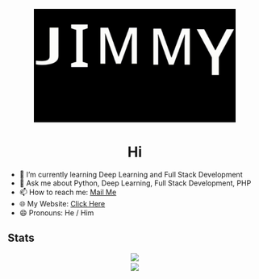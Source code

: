 <p id="myname" align="center">
    <img src="files/name.gif" width="400">
</p>
<h1 align="center">
    Hi
</h1>


<ul>
    <li>🌱 I’m currently learning Deep Learning and Full Stack Development</li>
    <li>💬 Ask me about Python, Deep Learning, Full Stack Development, PHP</li>
    <li>📫 How to reach me:
        <a href="mailto:jimmyahalpara123@gmail.com">Mail Me</a>
    </li>
    <li>🌐 My Website:
        <a href="https://jimmyahalpara.github.io/" target="_blank">Click Here</a>
    </li>
    <li>
        😄 Pronouns: He / Him
    </li>



</ul>
<h2>
    Stats
</h2>
<p align="center">
    <img src="https://github-readme-stats.vercel.app/api?username=jimmyahalpara&show_icons=true&bg_color=0,360033,000000&text_color=ffffff&icon_color=ffff00&title_color=00bfff">
    <br>
    <img src="https://github-readme-stats.vercel.app/api/top-langs/?username=jimmyahalpara&langs_count=20&layout=compact&bg_color=90,360033,360033,000000&text_color=ffffff&icon_color=ffff00&title_color=00bfff">
</p>
